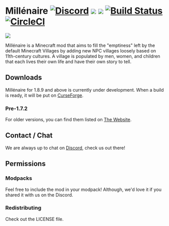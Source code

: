 Millénaire [![Discord](https://img.shields.io/discord/267477085692362772.svg?label=Chat&colorB=2D2D2D&colorA=E04E14)](https://discord.gg/eMz8HhA) [![](http://cf.way2muchnoise.eu/full_millenaire_Downloads.svg)](https://minecraft.curseforge.com/projects/millenaire) [![](http://cf.way2muchnoise.eu/versions/millenaire.svg)](https://minecraft.curseforge.com/projects/millenaire) [![Build Status](https://travis-ci.org/Millenaire/Millenaire.svg)](https://travis-ci.org/Millenaire/Millenaire) [![CircleCI](https://circleci.com/gh/Millenaire/Millenaire.svg?style=svg)](https://circleci.com/gh/Millenaire/Millenaire)
===============
![](https://cdn.discordapp.com/attachments/378798574152187904/378799091557335040/millenaire_big.png)

Millénaire is a Minecraft mod that aims to fill the "emptiness" left by the default Minecraft Villages by adding new NPC villages loosely based on 11th-century cultures. A village is populated by men, women, and children that each lives their own life and have their own story to tell.

## Downloads
Millénaire for 1.8.9 and above is currently under development. When a build is ready, it will be put on [CurseForge](https://minecraft.curseforge.com/projects/millenaire).

### Pre-1.7.2
For older versions, you can find them listed on [The Website](http://www.millenaire.org/wiki/Version_History).

## Contact / Chat
We are always up to chat on [Discord](https://discord.gg/eMz8HhA), check us out there!

## Permissions
### Modpacks
Feel free to include the mod in your modpack! Although, we'd love it if you shared it with us on the Discord.

### Redistributing
Check out the LICENSE file.
